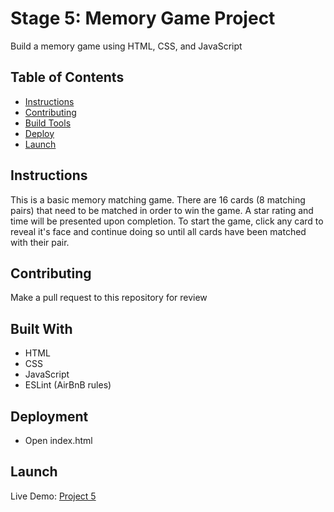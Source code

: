 # Stage 5: Memory Game Project
Build a memory game using HTML, CSS, and JavaScript

## Table of Contents

* [Instructions](#instructions)
* [Contributing](#contributing)
* [Build Tools](#builtwith)
* [Deploy](#deployment)
* [Launch](#launch)

## Instructions

This is a basic memory matching game. There are 16 cards (8 matching pairs) that need to be matched in order to win the game. A star rating and time will be presented upon completion. To start the game, click any card to reveal it's face and continue doing so until all cards have been matched with their pair.

## Contributing

Make a pull request to this repository for review

## Built With
* HTML
* CSS
* JavaScript
* ESLint (AirBnB rules)

## Deployment
* Open index.html

## Launch
Live Demo: [Project 5](https://ziggysauce.github.io/udacity_IPND/stage5/index.html)
